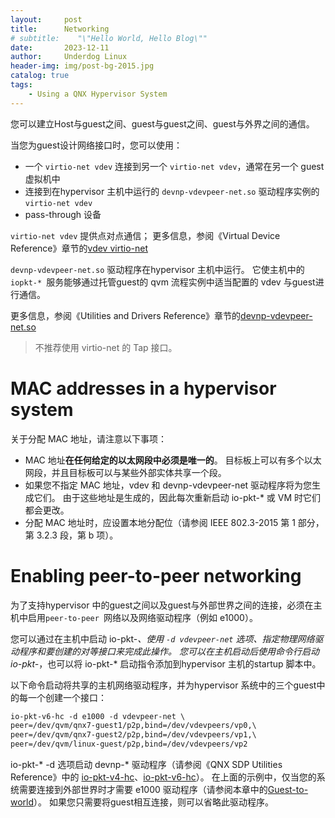 ```yaml
---
layout:     post
title:      Networking
# subtitle:    "\"Hello World, Hello Blog\""
date:       2023-12-11
author:     Underdog Linux
header-img: img/post-bg-2015.jpg
catalog: true
tags:
    - Using a QNX Hypervisor System
---
```


您可以建立Host与guest之间、guest与guest之间、guest与外界之间的通信。

当您为guest设计网络接口时，您可以使用：
- 一个 `virtio-net vdev` 连接到另一个 `virtio-net vdev`，通常在另一个 guest 虚拟机中
- 连接到在hypervisor 主机中运行的 `devnp-vdevpeer-net.so` 驱动程序实例的 `virtio-net vdev`
- pass-through 设备


`virtio-net vdev` 提供点对点通信；
更多信息，参阅《Virtual Device Reference》章节的[vdev virtio-net](https://www.qnx.com/developers/docs/7.1/com.qnx.doc.hypervisor.user/topic/vdev_ref/vdev_virtio-net.html)

`devnp-vdevpeer-net.so` 驱动程序在hypervisor 主机中运行。 
它使主机中的 `iopkt-* `服务能够通过托管guest的 qvm 流程实例中适当配置的 vdev 与guest进行通信。

更多信息，参阅《Utilities and Drivers Reference》章节的[devnp-vdevpeer-net.so](https://www.qnx.com/developers/docs/7.1/com.qnx.doc.hypervisor.user/topic/utils/devnp-vdevpeer-net.so.html)

> 不推荐使用 virtio-net 的 Tap 接口。


# MAC addresses in a hypervisor system
关于分配 MAC 地址，请注意以下事项：
- MAC 地址**在任何给定的以太网段中必须是唯一的**。 目标板上可以有多个以太网段，并且目标板可以与某些外部实体共享一个段。
- 如果您不指定 MAC 地址，vdev 和 devnp-vdevpeer-net 驱动程序将为您生成它们。 由于这些地址是生成的，因此每次重新启动 io-pkt-* 或 VM 时它们都会更改。
- 分配 MAC 地址时，应设置本地分配位（请参阅 IEEE 802.3-2015 第 1 部分，第 3.2.3 段，第 b 项）。


# Enabling peer-to-peer networking
为了支持hypervisor 中的guest之间以及guest与外部世界之间的连接，必须在主机中启用`peer-to-peer `网络以及网络驱动程序（例如 e1000）。

您可以通过在主机中启动 io-pkt-*、使用 `-d vdevpeer-net` 选项、指定物理网络驱动程序和要创建的对等接口来完成此操作。 
您可以在主机启动后使用命令行启动 io-pkt-*，也可以将 io-pkt-* 启动指令添加到hypervisor 主机的startup 脚本中。

以下命令启动将共享的主机网络驱动程序，并为hypervisor 系统中的三个guest中的每一个创建一个接口：
```markdown
io-pkt-v6-hc -d e1000 -d vdevpeer-net \
peer=/dev/qvm/qnx7-guest1/p2p,bind=/dev/vdevpeers/vp0,\
peer=/dev/qvm/qnx7-guest2/p2p,bind=/dev/vdevpeers/vp1,\
peer=/dev/qvm/linux-guest/p2p,bind=/dev/vdevpeers/vp2
```

io-pkt-* -d 选项启动 devnp-* 驱动程序（请参阅《QNX SDP Utilities Reference》中的 [io-pkt-v4-hc](https://www.qnx.com/developers/docs/7.1/com.qnx.doc.neutrino.utilities/topic/i/io-pkt.html)、[io-pkt-v6-hc](https://www.qnx.com/developers/docs/7.1/com.qnx.doc.neutrino.utilities/topic/i/io-pkt.html)）。 
在上面的示例中，仅当您的系统需要连接到外部世界时才需要 e1000 驱动程序（请参阅本章中的[Guest-to-world](https://www.qnx.com/developers/docs/7.1/com.qnx.doc.hypervisor.user/topic/network/guest2world.html)）。 
如果您只需要将guest相互连接，则可以省略此驱动程序。
